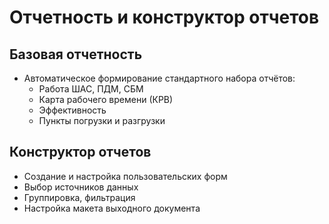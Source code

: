 # Отчетность и конструктор отчетов

## Базовая отчетность
- Автоматическое формирование стандартного набора отчётов:
  - Работа ШАС, ПДМ, СБМ
  - Карта рабочего времени (КРВ)
  - Эффективность
  - Пункты погрузки и разгрузки

## Конструктор отчетов
- Создание и настройка пользовательских форм
- Выбор источников данных
- Группировка, фильтрация
- Настройка макета выходного документа
